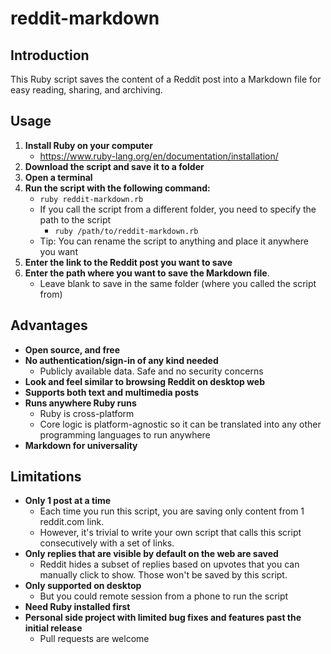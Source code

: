 # reddit-markdown

## Introduction
This Ruby script saves the content of a Reddit post into a Markdown file for easy reading, sharing, and archiving.

## Usage
1. **Install Ruby on your computer**
    * https://www.ruby-lang.org/en/documentation/installation/
2. **Download the script and save it to a folder**
3. **Open a terminal**
4. **Run the script with the following command:**
    * `ruby reddit-markdown.rb`
    * If you call the script from a different folder, you need to specify the path to the script
        * `ruby /path/to/reddit-markdown.rb`
    * Tip: You can rename the script to anything and place it anywhere you want
5. **Enter the link to the Reddit post you want to save**
6. **Enter the path where you want to save the Markdown file**. 
    * Leave blank to save in the same folder (where you called the script from)

## Advantages
* **Open source, and free**
* **No authentication/sign-in of any kind needed**
	* Publicly available data. Safe and no security concerns
* **Look and feel similar to browsing Reddit on desktop web**
* **Supports both text and multimedia posts**
* **Runs anywhere Ruby runs**
	* Ruby is cross-platform
	* Core logic is platform-agnostic so it can be translated into any other programming languages to run anywhere
* **Markdown for universality**

## Limitations
* **Only 1 post at a time**
	* Each time you run this script, you are saving only content from 1 reddit.com link.
	* However, it's trivial to write your own script that calls this script consecutively with a set of links.
* **Only replies that are visible by default on the web are saved**
	* Reddit hides a subset of replies based on upvotes that you can manually click to show. Those won't be saved by this script.
* **Only supported on desktop**
	* But you could remote session from a phone to run the script
* **Need Ruby installed first**
* **Personal side project with limited bug fixes and features past the initial release**
	* Pull requests are welcome